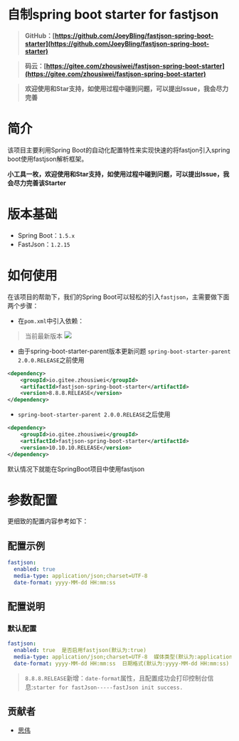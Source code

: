 # 自制spring boot starter for fastjson

> **GitHub：[https://github.com/JoeyBling/fastjson-spring-boot-starter](https://github.com/JoeyBling/fastjson-spring-boot-starter)**

> **码云：[https://gitee.com/zhousiwei/fastjson-spring-boot-starter](https://gitee.com/zhousiwei/fastjson-spring-boot-starter)**

> **欢迎使用和Star支持，如使用过程中碰到问题，可以提出Issue，我会尽力完善**

# 简介

该项目主要利用Spring Boot的自动化配置特性来实现快速的将fastjon引入spring boot使用fastjson解析框架。

**小工具一枚，欢迎使用和Star支持，如使用过程中碰到问题，可以提出Issue，我会尽力完善该Starter**

# 版本基础

- Spring Boot：`1.5.x`
- FastJson：`1.2.15`

# 如何使用

在该项目的帮助下，我们的Spring Boot可以轻松的引入`fastjson`，主需要做下面两个步骤：

- 在`pom.xml`中引入依赖：

> 当前最新版本 [![](https://img.shields.io/maven-central/v/io.gitee.zhousiwei/fastjson-spring-boot-starter?label=maven)](https://github.com/JoeyBling/fastjson-spring-boot-starter)

- 由于spring-boot-starter-parent版本更新问题
`spring-boot-starter-parent 2.0.0.RELEASE`之前使用

```xml
<dependency>
	<groupId>io.gitee.zhousiwei</groupId>
	<artifactId>fastjson-spring-boot-starter</artifactId>
	<version>8.8.8.RELEASE</version>
</dependency>
```
- `spring-boot-starter-parent 2.0.0.RELEASE`之后使用

```xml
<dependency>
	<groupId>io.gitee.zhousiwei</groupId>
	<artifactId>fastjson-spring-boot-starter</artifactId>
	<version>10.10.10.RELEASE</version>
</dependency>
```

默认情况下就能在SpringBoot项目中使用fastjson

# 参数配置

更细致的配置内容参考如下：

## 配置示例

```yml
fastjson:
  enabled: true
  media-type: application/json;charset=UTF-8
  date-format: yyyy-MM-dd HH:mm:ss
```

## 配置说明

### 默认配置
```yml
fastjson:
  enabled: true  是否启用fastjson(默认为:true)
  media-type: application/json;charset=UTF-8  媒体类型(默认为:application/json;charset=UTF-8)
  date-format: yyyy-MM-dd HH:mm:ss  日期格式(默认为:yyyy-MM-dd HH:mm:ss)
```

> `8.8.8.RELEASE`新增：`date-format`属性，且配置成功会打印控制台信息:`starter for fastJson-----fastJson init success.`

## 贡献者

- [思伟](https://gitee.com/zhousiwei/)
